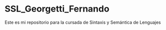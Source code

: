 # SSL_Georgetti_Fernando



Este es mi repositorio para la cursada de Sintaxis y Semántica de Lenguajes
